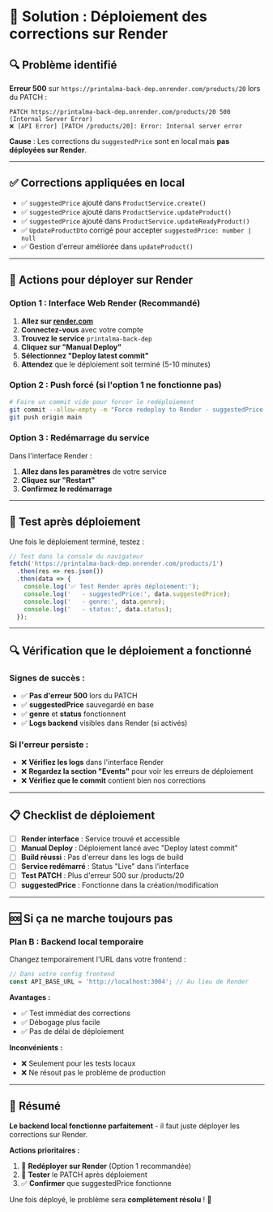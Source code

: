# 🚀 Solution : Déploiement des corrections sur Render

## 🔍 Problème identifié

**Erreur 500** sur `https://printalma-back-dep.onrender.com/products/20` lors du PATCH :
```
PATCH https://printalma-back-dep.onrender.com/products/20 500 (Internal Server Error)
❌ [API Error] [PATCH /products/20]: Error: Internal server error
```

**Cause** : Les corrections du `suggestedPrice` sont en local mais **pas déployées sur Render**.

---

## ✅ Corrections appliquées en local

- ✅ `suggestedPrice` ajouté dans `ProductService.create()`
- ✅ `suggestedPrice` ajouté dans `ProductService.updateProduct()` 
- ✅ `suggestedPrice` ajouté dans `ProductService.updateReadyProduct()`
- ✅ `UpdateProductDto` corrigé pour accepter `suggestedPrice: number | null`
- ✅ Gestion d'erreur améliorée dans `updateProduct()`

---

## 🚀 Actions pour déployer sur Render

### Option 1 : Interface Web Render (Recommandé)

1. **Allez sur [render.com](https://render.com)**
2. **Connectez-vous** avec votre compte
3. **Trouvez le service** `printalma-back-dep`
4. **Cliquez sur "Manual Deploy"** 
5. **Sélectionnez "Deploy latest commit"**
6. **Attendez** que le déploiement soit terminé (5-10 minutes)

### Option 2 : Push forcé (si l'option 1 ne fonctionne pas)

```bash
# Faire un commit vide pour forcer le redéploiement
git commit --allow-empty -m "Force redeploy to Render - suggestedPrice fix"
git push origin main
```

### Option 3 : Redémarrage du service

Dans l'interface Render :
1. **Allez dans les paramètres** de votre service
2. **Cliquez sur "Restart"**
3. **Confirmez le redémarrage**

---

## 🧪 Test après déploiement

Une fois le déploiement terminé, testez :

```javascript
// Test dans la console du navigateur
fetch('https://printalma-back-dep.onrender.com/products/1')
  .then(res => res.json())
  .then(data => {
    console.log('✅ Test Render après déploiement:');
    console.log('   - suggestedPrice:', data.suggestedPrice);
    console.log('   - genre:', data.genre);
    console.log('   - status:', data.status);
  });
```

---

## 🔍 Vérification que le déploiement a fonctionné

### Signes de succès :
- ✅ **Pas d'erreur 500** lors du PATCH
- ✅ **suggestedPrice** sauvegardé en base
- ✅ **genre** et **status** fonctionnent
- ✅ **Logs backend** visibles dans Render (si activés)

### Si l'erreur persiste :
- ❌ **Vérifiez les logs** dans l'interface Render
- ❌ **Regardez la section "Events"** pour voir les erreurs de déploiement
- ❌ **Vérifiez que le commit** contient bien nos corrections

---

## 📋 Checklist de déploiement

- [ ] **Render interface** : Service trouvé et accessible
- [ ] **Manual Deploy** : Déploiement lancé avec "Deploy latest commit"
- [ ] **Build réussi** : Pas d'erreur dans les logs de build
- [ ] **Service redémarré** : Status "Live" dans l'interface
- [ ] **Test PATCH** : Plus d'erreur 500 sur /products/20
- [ ] **suggestedPrice** : Fonctionne dans la création/modification

---

## 🆘 Si ça ne marche toujours pas

### Plan B : Backend local temporaire

Changez temporairement l'URL dans votre frontend :

```javascript
// Dans votre config frontend
const API_BASE_URL = 'http://localhost:3004'; // Au lieu de Render
```

**Avantages :**
- ✅ Test immédiat des corrections
- ✅ Débogage plus facile
- ✅ Pas de délai de déploiement

**Inconvénients :**
- ❌ Seulement pour les tests locaux
- ❌ Ne résout pas le problème de production

---

## 🎯 Résumé

**Le backend local fonctionne parfaitement** - il faut juste déployer les corrections sur Render.

**Actions prioritaires :**
1. 🚀 **Redéployer sur Render** (Option 1 recommandée)
2. 🧪 **Tester** le PATCH après déploiement  
3. ✅ **Confirmer** que suggestedPrice fonctionne

Une fois déployé, le problème sera **complètement résolu** ! 🎉